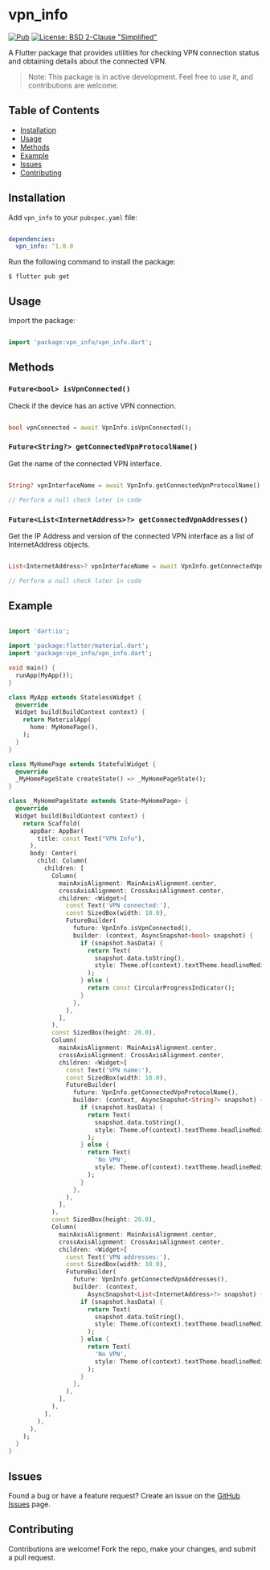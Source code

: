 # vpn_info

[![Pub](https://img.shields.io/pub/v/vpn_info)](https://pub.dev/packages/vpn_info)
[![License: BSD 2-Clause "Simplified"](https://img.shields.io/badge/License-BSD%202--Clause%20%22Simplified%22-brightgreen.svg)](https://opensource.org/licenses/BSD-2-Clause)

A Flutter package that provides utilities for checking VPN connection status and obtaining details about the connected VPN.

> Note: This package is in active development. Feel free to use it, and contributions are welcome.

## Table of Contents

- [Installation](#installation)
- [Usage](#usage)
- [Methods](#methods)
- [Example](#example)
- [Issues](#issues)
- [Contributing](#contributing)

## Installation

Add `vpn_info` to your `pubspec.yaml` file:

```yaml

dependencies:
  vpn_info: ^1.0.0

```


Run the following command to install the package:

```
$ flutter pub get
```

## Usage

Import the package:


```dart

import 'package:vpn_info/vpn_info.dart';

```

## Methods

### `Future<bool> isVpnConnected()`

Check if the device has an active VPN connection.


```dart

bool vpnConnected = await VpnInfo.isVpnConnected();

```

### `Future<String?> getConnectedVpnProtocolName()`

Get the name of the connected VPN interface.

```dart

String? vpnInterfaceName = await VpnInfo.getConnectedVpnProtocolName();

// Perform a null check later in code

```

### `Future<List<InternetAddress>?> getConnectedVpnAddresses()`

Get the IP Address and version of the connected VPN interface as a list of InternetAddress objects.

```dart

List<InternetAddress>? vpnInterfaceName = await VpnInfo.getConnectedVpnAddresses();

// Perform a null check later in code

```

## Example

```dart

import 'dart:io';

import 'package:flutter/material.dart';
import 'package:vpn_info/vpn_info.dart';

void main() {
  runApp(MyApp());
}

class MyApp extends StatelessWidget {
  @override
  Widget build(BuildContext context) {
    return MaterialApp(
      home: MyHomePage(),
    );
  }
}

class MyHomePage extends StatefulWidget {
  @override
  _MyHomePageState createState() => _MyHomePageState();
}

class _MyHomePageState extends State<MyHomePage> {
  @override
  Widget build(BuildContext context) {
    return Scaffold(
      appBar: AppBar(
        title: const Text("VPN Info"),
      ),
      body: Center(
        child: Column(
          children: [
            Column(
              mainAxisAlignment: MainAxisAlignment.center,
              crossAxisAlignment: CrossAxisAlignment.center,
              children: <Widget>[
                const Text('VPN connected:'),
                const SizedBox(width: 10.0),
                FutureBuilder(
                  future: VpnInfo.isVpnConnected(),
                  builder: (context, AsyncSnapshot<bool> snapshot) {
                    if (snapshot.hasData) {
                      return Text(
                        snapshot.data.toString(),
                        style: Theme.of(context).textTheme.headlineMedium,
                      );
                    } else {
                      return const CircularProgressIndicator();
                    }
                  },
                ),
              ],
            ),
            const SizedBox(height: 20.0),
            Column(
              mainAxisAlignment: MainAxisAlignment.center,
              crossAxisAlignment: CrossAxisAlignment.center,
              children: <Widget>[
                const Text('VPN name:'),
                const SizedBox(width: 10.0),
                FutureBuilder(
                  future: VpnInfo.getConnectedVpnProtocolName(),
                  builder: (context, AsyncSnapshot<String?> snapshot) {
                    if (snapshot.hasData) {
                      return Text(
                        snapshot.data.toString(),
                        style: Theme.of(context).textTheme.headlineMedium,
                      );
                    } else {
                      return Text(
                        'No VPN',
                        style: Theme.of(context).textTheme.headlineMedium,
                      );
                    }
                  },
                ),
              ],
            ),
            const SizedBox(height: 20.0),
            Column(
              mainAxisAlignment: MainAxisAlignment.center,
              crossAxisAlignment: CrossAxisAlignment.center,
              children: <Widget>[
                const Text('VPN addresses:'),
                const SizedBox(width: 10.0),
                FutureBuilder(
                  future: VpnInfo.getConnectedVpnAddresses(),
                  builder: (context,
                      AsyncSnapshot<List<InternetAddress>?> snapshot) {
                    if (snapshot.hasData) {
                      return Text(
                        snapshot.data.toString(),
                        style: Theme.of(context).textTheme.headlineMedium,
                      );
                    } else {
                      return Text(
                        'No VPN',
                        style: Theme.of(context).textTheme.headlineMedium,
                      );
                    }
                  },
                ),
              ],
            ),
          ],
        ),
      ),
    );
  }
}


```

## Issues

Found a bug or have a feature request? Create an issue on the [GitHub Issues](https://github.com/advaitkale01/vpn_info/issues) page.

## Contributing

Contributions are welcome! Fork the repo, make your changes, and submit a pull request.
